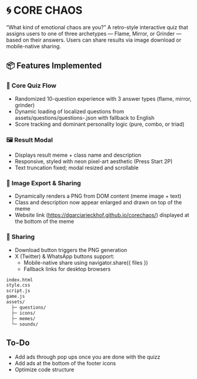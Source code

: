 # 🌀 CORE CHAOS
“What kind of emotional chaos are you?”
A retro-style interactive quiz that assigns users to one of three archetypes — Flame, Mirror, or Grinder — based on their answers. Users can share results via image download or mobile-native sharing.

## 📦 Features Implemented
### 🧠 Core Quiz Flow
- Randomized 10-question experience with 3 answer types (flame, mirror, grinder)
- Dynamic loading of localized questions from assets/questions/questions-<lang>.json with fallback to English
- Score tracking and dominant personality logic (pure, combo, or triad)

### 🖼️ Result Modal
- Displays result meme + class name and description
- Responsive, styled with neon pixel-art aesthetic (Press Start 2P)
- Text truncation fixed; modal resized and scrollable

### 📸 Image Export & Sharing
- Dynamically renders a PNG from DOM content (meme image + text)
- Class and description now appear enlarged and drawn on top of the meme
- Website link (https://dgarciarieckhof.github.io/corechaos/) displayed at the bottom of the meme

### 📱 Sharing
- Download button triggers the PNG generation
- X (Twitter) & WhatsApp buttons support:
    - Mobile-native share using navigator.share({ files })
    - Fallback links for desktop browsers

```bash
index.html
style.css
script.js
game.js
assets/
  ├─ questions/
  ├─ icons/
  ├─ memes/
  └─ sounds/
```

## To-Do
- Add ads through pop ups once you are done with the quizz
- Add ads at the bottom of the footer icons
- Optimize code structure
